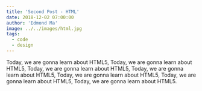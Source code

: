 ```yaml
---
title: 'Second Post - HTML'
date: 2018-12-02 07:00:00
author: 'Edmond Ma'
image: ../../images/html.jpg
tags:
  - code
  - design
---
```


Today, we are gonna learn about HTML5, Today, we are gonna learn about HTML5, Today, we are gonna learn about HTML5, Today, we are gonna learn about HTML5, Today, we are gonna learn about HTML5, Today, we are gonna learn about HTML5, Today, we are gonna learn about HTML5.

